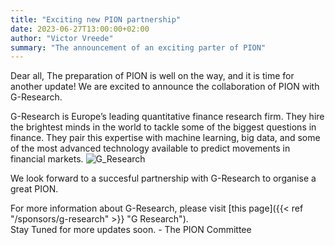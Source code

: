 ```yaml
---
title: "Exciting new PION partnership"
date: 2023-06-27T13:00:00+02:00
author: "Victor Vreede"
summary: "The announcement of an exciting parter of PION"
---
```


Dear all,
The preparation of PION is well on the way, and it is time for another update! We are excited to announce the collaboration of PION with G-Research.
<br>


G-Research is Europe’s leading quantitative finance research firm. They hire the brightest minds in the world to tackle some of the biggest questions in finance. They pair this expertise with machine learning, big data, and some of the most advanced technology available to predict movements in financial markets.
![G_Research](/img/logo/G_Research.png)

We look forward to a succesful partnership with G-Research to organise a great PION.

For more information about G-Research, please visit [this page]({{< ref "/sponsors/g-research" >}} "G Research"). <br>
Stay Tuned for more updates soon.
 \- The PION Committee
 <br>